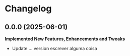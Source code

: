 # Changelog

## 0.0.0 (2025-06-01)

**Implemented New Features, Enhancements and Tweaks**

-   Update ... version escrever alguma coisa
